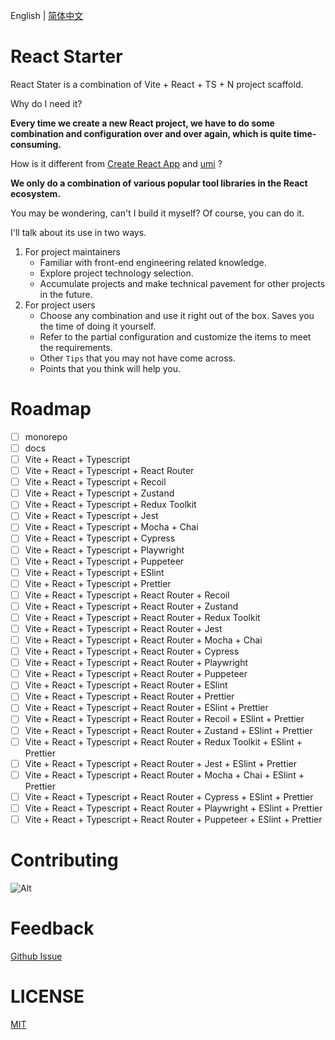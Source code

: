 English | [简体中文](/README.zh-CN.md)

# React Starter

React Stater is a combination of Vite + React + TS + N project scaffold.

Why do I need it? 

**Every time we create a new React project, we have to do some combination and configuration over and over again, which is quite time-consuming.**

How is it different from [Create React App](https://github.com/facebook/create-react-app) and [umi](https://github.com/umijs/umi) ?

**We only do a combination of various popular tool libraries in the React ecosystem.**

You may be wondering, can't I build it myself? Of course, you can do it.

I'll talk about its use in two ways.

1. For project maintainers
   - Familiar with front-end engineering related knowledge.
   - Explore project technology selection.
   - Accumulate projects and make technical pavement for other projects in the future.
2. For project users
   - Choose any combination and use it right out of the box. Saves you the time of doing it yourself.
   - Refer to the partial configuration and customize the items to meet the requirements.
   - Other `Tips` that you may not have come across.
   - Points that you think will help you.

# Roadmap
- [ ] monorepo
- [ ] docs
- [ ] Vite + React + Typescript
- [ ] Vite + React + Typescript + React Router
- [ ] Vite + React + Typescript + Recoil
- [ ] Vite + React + Typescript + Zustand
- [ ] Vite + React + Typescript + Redux Toolkit
- [ ] Vite + React + Typescript + Jest
- [ ] Vite + React + Typescript + Mocha + Chai
- [ ] Vite + React + Typescript + Cypress
- [ ] Vite + React + Typescript + Playwright
- [ ] Vite + React + Typescript + Puppeteer
- [ ] Vite + React + Typescript + ESlint
- [ ] Vite + React + Typescript + Prettier
- [ ] Vite + React + Typescript + React Router + Recoil
- [ ] Vite + React + Typescript + React Router + Zustand
- [ ] Vite + React + Typescript + React Router + Redux Toolkit
- [ ] Vite + React + Typescript + React Router + Jest
- [ ] Vite + React + Typescript + React Router + Mocha + Chai
- [ ] Vite + React + Typescript + React Router + Cypress
- [ ] Vite + React + Typescript + React Router + Playwright
- [ ] Vite + React + Typescript + React Router + Puppeteer
- [ ] Vite + React + Typescript + React Router + ESlint
- [ ] Vite + React + Typescript + React Router + Prettier
- [ ] Vite + React + Typescript + React Router + ESlint + Prettier
- [ ] Vite + React + Typescript + React Router + Recoil + ESlint + Prettier
- [ ] Vite + React + Typescript + React Router + Zustand + ESlint + Prettier
- [ ] Vite + React + Typescript + React Router + Redux Toolkit + ESlint + Prettier
- [ ] Vite + React + Typescript + React Router + Jest + ESlint + Prettier
- [ ] Vite + React + Typescript + React Router + Mocha + Chai + ESlint + Prettier
- [ ] Vite + React + Typescript + React Router + Cypress + ESlint + Prettier
- [ ] Vite + React + Typescript + React Router + Playwright + ESlint + Prettier
- [ ] Vite + React + Typescript + React Router + Puppeteer + ESlint + Prettier

# Contributing

![Alt](https://repobeats.axiom.co/api/embed/384064b0fc25827bb6753732005e8fb8b904c9e6.svg "Repobeats analytics image")

# Feedback

[Github Issue](https://github.com/martinageradams/react-starter/issues)

# LICENSE

[MIT](/LICENSE)
